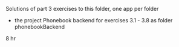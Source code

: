 Solutions of part 3 exercises to this folder, one app per folder

- the project Phonebook backend for exercises 3.1 - 3.8 as folder phonebookBackend

8 hr